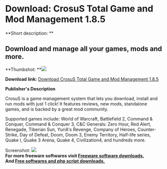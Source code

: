 # Download: CrosuS Total Game and Mod Management 1.8.5

**Short description: **

## Download and manage all your games, mods and more.

  
**Thumbshot: **![](http://www.freewarefiles.com/screenshot/crosusgamemngt_md.jpg)   
  
**Download link:** [Download CrosuS Total Game and Mod Management 1.8.5](http://freesoftwares.boysofts.com/CrosuS-Total-Game-And-Mod-Management_program_35366.html)  
  

**Publisher's Description**  
  

CrosuS is a game management system that lets you download, install and run
mods with just 1 click! It features reviews, new mods, standalone games, and
is backed by a great mod community.

Supported games include: World of Warcraft, Battlefield 2, Command & Conquer,
Command & Conquer 3, C&C Generals: Zero Hour, Red Alert, Renegade, Tiberian
Sun, YuriA's Revenge, Company of Heroes, Counter-Strike, Day of Defeat, Doom,
Doom 3, Enemy Territory, Half-life series, Quake I, Quake 3 Arena, Quake 4,
Civilization4, and hundreds more.

  
  
Screenshot: ![](http://www.freewarefiles.com/screenshot/crosusgamemngt.jpg)  
**For more freeware softwares visit [Freeware software downloads.](http://freesoftwares.boysofts.com/)**   
**And [Free softwares and php script downloads.](http://www.boysofts.com/)**

